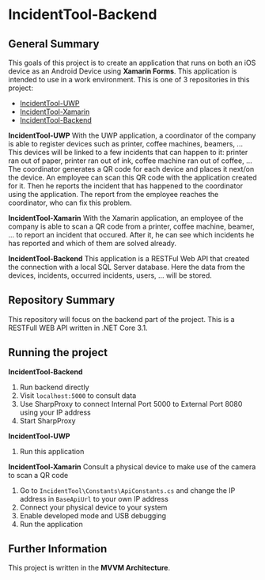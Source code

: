 # IncidentTool-Backend
 
## General Summary
This goals of this project is to create an application that runs on both an iOS device as an Android Device using **Xamarin Forms**. This application is intended to use in a work environment. This is one of 3 repositories in this project:
- [IncidentTool-UWP](https://github.com/MaartenWarson/IncidentTool-UWP)
- [IncidentTool-Xamarin](https://github.com/MaartenWarson/IncidentTool-Xamarin)
- [IncidentTool-Backend](https://github.com/MaartenWarson/IncidentTool-Backend)

**IncidentTool-UWP**
With the UWP application, a coordinator of the company is able to register devices such as printer, coffee machines, beamers, ... This devices will be linked to a few incidents that can happen to it: printer ran out of paper, printer ran out of ink, coffee machine ran out of coffee, ...
The coordinator generates a QR code for each device and places it next/on the device. An employee can scan this QR code with the application created for it. Then he reports the incident that has happened to the coordinator using the application. 
The report from the employee reaches the coordinator, who can fix this problem.

**IncidentTool-Xamarin**
With the Xamarin application, an employee of the company is able to scan a QR code from a printer, coffee machine, beamer, ... to report an incident that occured. After it, he can see which incidents he has reported and which of them are solved already.

**IncidentTool-Backend**
This application is a RESTFul Web API that created the connection with a local SQL Server database. Here the data from the devices, incidents, occurred incidents, users, ... will be stored.

## Repository Summary
This repository will focus on the backend part of the project. This is a RESTFull WEB API written in .NET Core 3.1.

## Running the project
**IncidentTool-Backend**
1. Run backend directly
2. Visit `localhost:5000` to consult data
3. Use SharpProxy to connect Internal Port 5000 to External Port 8080 using your IP address
4. Start SharpProxy

**IncidentTool-UWP**
1. Run this application

**IncidentTool-Xamarin**
Consult a physical device to make use of the camera to scan a QR code
1. Go to `IncidentTool\Constants\ApiConstants.cs` and change the IP address in `BaseApiUrl` to your own IP address
2. Connect your physical device to your system
3. Enable developed mode and USB debugging
4. Run the application

## Further Information
This project is written in the **MVVM Architecture**.
